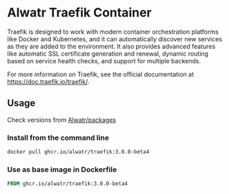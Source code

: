 # Alwatr Traefik Container

Traefik is designed to work with modern container orchestration platforms like Docker and Kubernetes, and it can automatically discover new services as they are added to the environment. It also provides advanced features like automatic SSL certificate generation and renewal, dynamic routing based on service health checks, and support for multiple backends.

For more information on Traefik, see the official documentation at <https://doc.traefik.io/traefik/>.

## Usage

Check versions from [Alwatr/packages](https://github.com/Alwatr/containers/pkgs/container/traefik)

### Install from the command line

```bash
docker pull ghcr.io/alwatr/traefik:3.0.0-beta4
```

### Use as base image in Dockerfile

```dockerfile
FROM ghcr.io/alwatr/traefik:3.0.0-beta4
```
